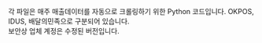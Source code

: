 각 파일은 매주 매출데이터를 자동으로 크롤링하기 위한 Python 코드입니다. OKPOS, IDUS, 배달의민족으로 구분되어 있습니다.  
보안상 업체 계정은 수정된 버전입니다.
